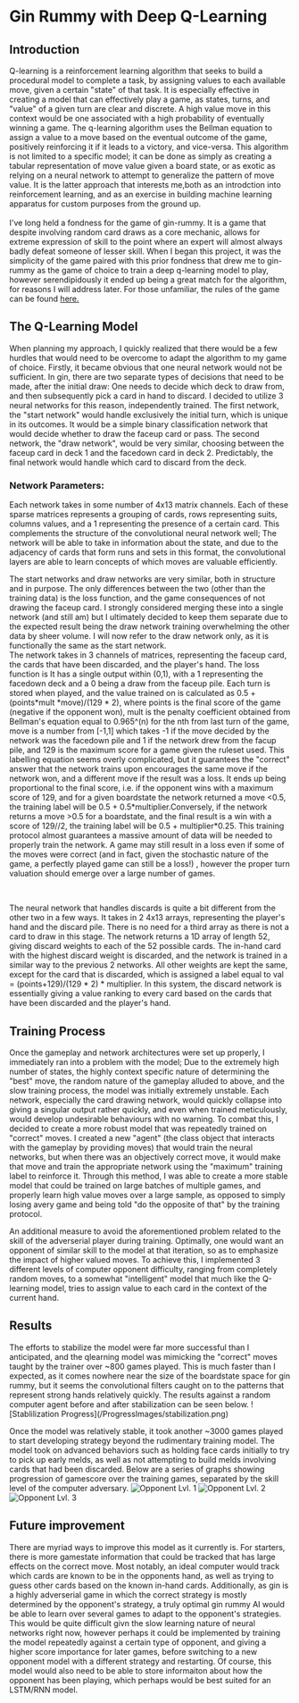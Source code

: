 # Gin Rummy with Deep Q-Learning

## Introduction
Q-learning is a reinforcement learning algorithm that seeks to build a procedural model to complete a task, by assigning values to each available move, given a certain "state"  of that task. It is especially effective in creating a model that can effectively play a game, as states, turns, and "value" of a given turn are clear and discrete. A high value move in this context would be one associated with a high probability of eventually winning a game. The q-learning algorithm uses the Bellman equation to assign a value to a move based on the eventual outcome of the game, positively reinforcing it if it leads to a victory, and vice-versa. This algorithm is not limited to a specific model; it can be done as simply as creating a tabular representation of move value given a board state, or as exotic as relying on a neural network to attempt to generalize the pattern of move value. It is the latter approach that interests me,both as an introdction into reinforcement learning, and as an exercise in building machine learning apparatus for custom purposes from the ground up. <br> <br>
I've long held a fondness for the game of gin-rummy. It is a game that despite involving random card draws as a core mechanic, allows for extreme expression of skill to the point where an expert will almost always badly defeat someone of lesser skill. When I began this project, it was the simplicity of the game paired with this prior fondness that drew me to gin-rummy as the game of choice to train a deep q-learning model to play, however serendipidously it ended up being a great match for the algorithm, for reasons I will address later. For those unfamiliar, the rules of the game can be found [here.](https://bicyclecards.com/how-to-play/gin-rummy/)

## The Q-Learning Model

When planning my approach, I quickly realized that there would be a few hurdles that would need to be overcome to adapt the algorithm to my game of choice. Firstly, it became obvious that one neural network would not be sufficient. In gin, there are two separate types of decisions that need to be made, after the initial draw: One needs to decide which deck to draw from, and then subsequently pick a card in hand to discard. I decided to utilize 3 neural networks for this reason, independently trained. The first network, the "start network" would handle exclusively the initial turn, which is unique in its outcomes. It would be a simple binary classification network that would decide whether to draw the faceup card or pass. The second network, the "draw network", would be very similar, choosing between the faceup card in deck 1 and the facedown card in deck 2. Predictably, the final network would handle which card to discard from the deck. 

### Network Parameters:
Each network takes in some number of 4x13 matrix channels. Each of these sparse matrices represents a grouping of cards, rows representing suits, columns values, and a 1 representing the presence of a certain card. This complements the structure of the convolutional neural network well; The network will be able to take in information about the state, and due to the adjacency of cards that form runs and sets in this format, the convolutional layers are able to learn concepts of which moves are valuable efficiently. 

<p>
  The start networks and draw networks are very similar, both in structure and in purpose. The only differences between the two (other than the training data) is the loss function, and the game consequences of not drawing the faceup card. I strongly considered merging these into a single network (and still am) but I ultimately decided to keep them separate due to the expected result being the draw network training overwhelming the other data by sheer volume.  I will now refer to the draw network only, as it is functionally the same as the start network.  

<br> 
The network takes in 3 channels of matrices, representing the faceup card, the cards that have been discarded, and the player's hand. The loss function is It has a single output within (0,1), with a 1 representing the facedown deck and a 0 being a draw from the faceup pile. Each turn is stored when played, and the value trained on is calculated as 0.5 +  (points*mult *move)/(129 * 2), where points is the final score of the game (negative if the opponent won), mult is the penalty coefficient obtained from Bellman's equation equal to 0.965^(n) for the nth from last turn of the game, move is a number from  [-1,1] which takes -1 if the move decided by the network was the facedown pile and 1 if the network drew from the facup pile, and 129 is the maximum score for a game given the ruleset used. This labelling equation seems overly complicated, but it guarantees the "correct" answer that the network trains upon encourages the same move if the network won, and a different move if the result was a loss. It ends up being proportional to the final score, i.e. if the opponent wins with a maximum score of 129, and for a given boardstate the network returned a move <0.5, the training label will be  0.5 + 0.5*multiplier.Conversely, if the network returns a move >0.5 for a boardstate, and the final result is a win with a score of 129//2, the training label will be 0.5 + multiplier*0.25. This training protocol almost guarantees a massive amount of data will be needed to properly train the network. A game may still result in a loss even if some of the moves were correct (and in fact, given the stochastic nature of the game, a perfectly played game can still be a loss!) , however the proper turn valuation should emerge over a large number of games. 
</p>
 <br> 
 <p>
  The neural network that handles discards is quite a bit different from the other two in a few ways. It takes in 2 4x13 arrays, representing the player's hand and the discard pile. There is no need for a third array as there is not a card to draw in this stage. The network returns a 1D array of length 52, giving discard weights to each of the 52 possible cards. The in-hand card with the highest discard weight is discarded, and the network is trained in a similar way to the previous 2 networks. All other weights are kept the same, except for the card that is discarded, which is assigned a label equal to val = (points+129)/(129 * 2) * multiplier. In this system, the discard network is essentially giving a value ranking to every card based on the cards that have been discarded and the player's hand. 

<br>  
  
</p>

## Training Process

<p>
 Once the gameplay and network architectures were set up properly, I immediately ran into a problem with the model; Due to the extremely high number of states, the highly context specific nature of determining the "best" move, the random nature of the gameplay alluded to above, and the slow training process, the model was initially extremely unstable. Each network, especially the card drawing network, would quickly collapse into giving a singular output rather quickly, and even when trained meticulously, would develop undesirable behaviours with no warning. To combat this, I decided to create a more robust model that was repeatedly trained on "correct" moves. I created a new "agent" (the class object that interacts with the gameplay by providing moves) that would train the neural networks, but when there was an objectively correct move, it would make that move and train the appropriate network using the "maximum" training label to reinforce it. Through this method, I was able to create a more stable model that could be trained on large batches of multiple games, and properly learn high value moves over a large sample, as opposed to simply losing avery game and being told "do the opposite of that" by the training protocol. 
</p>
<p>
An additional measure to avoid the aforementioned problem related to the skill of the adverserial player during training. Optimally, one would want an opponent of similar skill to the model at that iteration, so as to emphasize the impact of higher valued moves. To achieve this, I implemented 3 different levels of computer opponent difficulty, ranging from completely random moves, to a somewhat "intelligent" model that much like the Q-learning model, tries to assign value to each card in the context of the current hand. 
 
</p>

## Results
<p>
The efforts to stabilize the model were far more successful than I anticipated, and the qlearning model was mimicking the "correct" moves taught by the trainer over ~800 games played. This is much faster than I expected, as it comes nowhere near the size of the boardstate space for gin rummy, but it seems the convolutional filters caught on to the patterns that represent strong hands relatively quickly. The results against a random computer agent before and after stabilization can be seen below. 
![Stablilization Progress](/ProgressImages/stabilization.png)
 
 Once the model was relatively stable, it took another ~3000 games played to start developing strategy beyond the rudimentary training model. The model took on advanced behaviors such as holding face cards initially to try to pick up early melds, as well as not attempting to build melds involving cards that had been discarded. Below are a series of graphs showing progression of gamescore over the training games, separated by the skill level of the computer adversary. 
![Opponent Lvl. 1](/ProgressImages/lvl1.png)
![Opponent Lvl. 2](/ProgressImages/lvl2.png)
![Opponent Lvl. 3](/ProgressImages/lvl3.png)
 
 

</p>

## Future improvement
<p>
  There are myriad ways to improve this model as it currently is. For starters, there is more gamestate information that could be tracked that has large effects on the correct move. Most notably, an ideal computer would track which cards are known to be in the opponents hand, as well as trying to guess other cards based on the known in-hand cards. Additionally, as gin is a highly adverserial game in which the correct strategy is mostly determined by the opponent's strategy, a truly optimal gin rummy AI would be able to learn over several games to adapt to the opponent's strategies. This would be quite difficult givn the slow learning nature of neural networks right now, however perhaps it could be implemented by training the model repeatedly against a certain type of opponent, and giving a higher score importance for later games, before switching to a new opponent model with a different strategy and restarting. Of course, this model would also need to be able to store informaiton about how the opponent has been playing, which perhaps would be best suited for an LSTM/RNN model. 
  </p>
